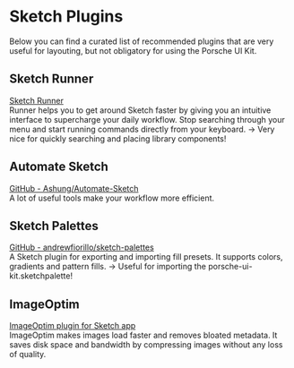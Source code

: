 # Sketch Plugins
Below you can find a curated list of recommended plugins that are very useful for layouting, but not obligatory for using the Porsche UI Kit.
  
## Sketch Runner  
[Sketch Runner](https://sketchrunner.com/)  
Runner helps you to get around Sketch faster by giving you an intuitive interface to supercharge your daily workflow. Stop searching through your menu and start running commands directly from your keyboard.
→ Very nice for quickly searching and placing library components!  
  
## Automate Sketch  
[GitHub - Ashung/Automate-Sketch](https://github.com/Ashung/Automate-Sketch)  
A lot of useful tools make your workflow more efficient.  
  
## Sketch Palettes  
[GitHub - andrewfiorillo/sketch-palettes](https://github.com/andrewfiorillo/sketch-palettes)  
A Sketch plugin for exporting and importing fill presets. It supports colors, gradients and pattern fills.
→ Useful for importing the porsche-ui-kit.sketchpalette!  
  
## ImageOptim  
[ImageOptim plugin for Sketch app](https://imageoptim.com/sketch)  
ImageOptim makes images load faster and removes bloated metadata. It saves disk space and bandwidth by compressing images without any loss of quality.
